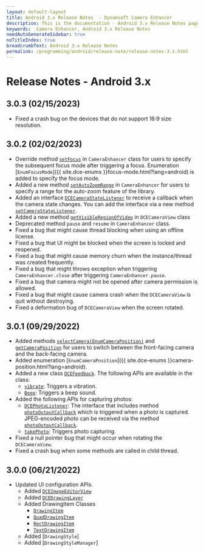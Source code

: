```yaml
---
layout: default-layout
title: Android 3.x Release Notes  - Dynamsoft Camera Enhancer
description: This is the documentation - Android 3.x Release Notes page of Dynamsoft Camera Enhancer.
keywords:  Camera Enhancer, Android 3.x Release Notes
needAutoGenerateSidebar: true
noTitleIndex: true
breadcrumbText: Android 3.x Release Notes
permalink: /programming/android/release-note/release-notes-3.x.html
---
```


# Release Notes - Android 3.x

## 3.0.3 (02/15/2023)

* Fixed a crash bug on the devices that do not support 16:9 size resolution.

## 3.0.2 (02/02/2023)

* Override method [`setFocus`](../primary-api/camera-enhancer.html#setfocussubsequentfocusmode) in `CameraEnhancer` class for users to specify the subsequent focus mode after triggering a focus. Enumeration [`EnumFocusMode`]({{ site.dce-enums }}focus-mode.html?lang=android) is added to specify the focus mode.
* Added a new method [`setAutoZoomRange`](../primary-api/camera-enhancer.html#setautozoomrange) in `CameraEnhancer` for users to specify a range for the auto-zoom feature of the library.
* Added an interface [`DCECameraStateListener`](../auxiliary-api/interface-dcecamerastatelistener.html) to receive a callback when the camera state changes. You can add the interface via a new method [`setCameraStateListener`](../primary-api/camera-enhancer.html#setcamerastatelistener).
* Added a new method [`getVisibleRegionOfVideo`](../auxiliary-api/dcecameraview.html#getvisibleregionofvideo) in `DCECameraView` class
* Deprecated method `pause` and `resume` in `CameraEnhancer` class.
* Fixed a bug that might cause thread blocking when using an offline license.
* Fixed a bug that UI might be blocked when the screen is locked and reopened.
* Fixed a bug that might cause memory churn when the instance/thread was created frequently.
* Fixed a bug that might throws exception when triggering `CameraEnhancer.close` after triggering `CameraEnhancer.pause`.
* Fixed a bug that camera might not be opened after camera permission is allowed.
* Fixed a bug that might cause camera crash when the `DCECameraView` is quit without destroying.
* Fixed a deformation bug of `DCECameraView` when the screen rotated.

## 3.0.1 (09/29/2022)

* Added methods [`selectCamera(EnumCameraPosition)`](../primary-api/camera-enhancer.html#selectcameraenumcameraposition) and [`getCameraPosition`](../primary-api/camera-enhancer.html#getcameraposition) for users to switch between the front-facing camera and the back-facing camera.
* Added enumeration [`EnumCameraPosition`]({{ site.dce-enums }}camera-position.html?lang=android).
* Added a new class [`DCEFeedback`]({{site.android-api-auxiliary}}dcefeedback.html). The following APIs are available in the class:
  * [`vibrate`]({{site.android-api-auxiliary}}dcefeedback.html#vibrate): Triggers a vibration.
  * [`Beep`]({{site.android-api-auxiliary}}dcefeedback.html#beep): Triggers a beep sound.
* Added the following APIs for capturing photos:
  * [`DCEPhotoListener`]({{site.android-api-auxiliary}}interface-dcephotolistener.html): The interface that includes method [`photoOutputCallback`]({{site.android-api-auxiliary}}interface-dcephotolistener.html#photooutputcallback) which is triggered when a photo is captured. JPEG-encoded photo can be received via the method [`photoOutputCallback`]({{site.android-api-auxiliary}}interface-dcephotolistener.html#photooutputcallback).
  * [`takePhoto`]({{site.android-api}}camera-enhancer.html#takephoto): Triggers photo capturing.
* Fixed a null pointer bug that might occur when rotating the `DCECameraView`.
* Fixed a crash bug when some methods are called in child thread.

## 3.0.0 (06/21/2022)

* Updated UI configuration APIs.
  * Added [`DCEImageEditorView`](../auxiliary-api/dceimageeditorview.html)
  * Added [`DCEDrawingLayer`](../auxiliary-api/dcedrawinglayer.html)
  * Added DrawingItem Classes
    * [`DrawingItem`](../auxiliary-api/drawingitem.html)
    * [`QuadDrawingItem`](../auxiliary-api/drawingitem-quad.html)
    * [`RectDrawingItem`](../auxiliary-api/drawingitem-rect.html)
    * [`TextDrawingItem`](../auxiliary-api/drawingitem-text.html)
  * Added [`DrawingStyle`]
  * Added [`DrawingStyleManager`]
